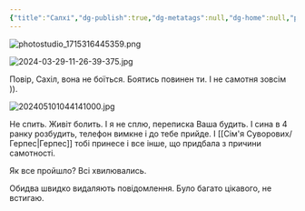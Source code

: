 ```yaml
---
{"title":"Салхі","dg-publish":true,"dg-metatags":null,"dg-home":null,"permalink":"/druzi-zhinki/sahil/","dgPassFrontmatter":true,"noteIcon":""}
---
```



![photostudio_1715316445359.png](/img/user/photostudio_1715316445359.png)


![2024-03-29-11-26-39-375.jpg](/img/user/2024-03-29-11-26-39-375.jpg)

Повір, Сахіл, вона не боїться. Боятись повинен ти. І не самотня зовсім )).


![202405101044141000.jpg](/img/user/202405101044141000.jpg)

Не спить. Живіт болить. І я не сплю, переписка Ваша будить. І сина в 4 ранку розбудить, телефон вимкне і до тебе прийде. І [[Сім'я Суворових/Герпес\|Герпес]] тобі принесе і все інше, що придбала з причини самотності. 

Як все пройшло? Всі хвилювались.

Обидва швидко видаляють повідомлення. Було багато цікавого, не встигаю. 